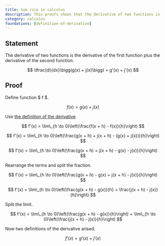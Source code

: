 ```yaml
---
title: Sum rule in calculus
description: This proofs shows that the derivative of two functions is the derivative of the first function plus the derivative of the second function.
category: calculus
foundations: [definition-of-derivative]
---
```


## Statement

The derivative of two functions is the derivative of the first function plus the derivative of the second function.

$$ \tfrac{d}{dx}\bigg(g(x) + j(x)\bigg) = g'(x) + j'(x) $$

## Proof

Define function $ f $.

$$ f(x) = g(x) + j(x) $$

Use [the definition of the derivative](/proofs/definition-of-derivative).

$$ f'(x) = \lim\_{h \to 0}\left(\frac{f(x + h) - f(x)}{h}\right) $$

$$ f'(x) = \lim\_{h \to 0}\left(\frac{g(x + h) + j(x + h) - (g(x) + j(x))}{h}\right) $$

$$ f'(x) = \lim\_{h \to 0}\left(\frac{g(x + h) + j(x + h) - g(x) - j(x)}{h}\right) $$

Rearrange the terms and split the fraction.

$$ f'(x) = \lim\_{h \to 0}\left(\frac{g(x + h) - g(x) + j(x + h) - j(x)}{h}\right) $$

$$ f'(x) = \lim\_{h \to 0}\left(\frac{g(x + h) - g(x)}{h} + \frac{j(x + h) - j(x)}{h}\right) $$

Split the limit.

$$ f'(x) = \lim\_{h \to 0}\left(\frac{g(x + h) - g(x)}{h}\right) + \lim\_{h \to 0}\left(\frac{j(x + h) - j(x)}{h}\right) $$

Now two definitions of the derivative arised.

$$ f'(x) = g'(x) + j'(x) $$
